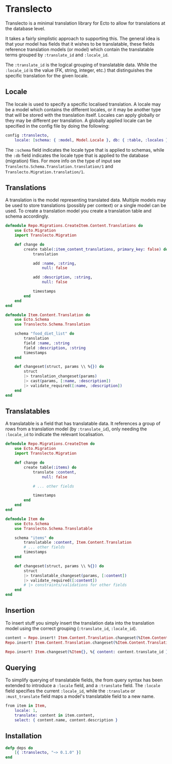 # Translecto

Translecto is a minimal translation library for Ecto to allow for translations at the database level.

It takes a fairly simplistic approach to supporting this. The general idea is that your model has fields that it wishes to be translatable, these fields reference translation models (or model) which contain the translatable terms grouped by `:translate_id` and `:locale_id`.

The `:translate_id` is the logical grouping of translatable data. While the `:locale_id` is the value (FK, string, integer, etc.) that distinguishes the specific translation for the given locale.

Locale
------

The locale is used to specify a specific localised translation. A locale may be a model which contains the different locales, or it may be another type that will be stored with the translation itself. Locales can apply globally or they may be different per translation. A globally applied locale can be specified in the config file by doing the following:

```elixir
config :translecto,
    locale: [schema: { :model, Model.Locale }, db: { :table, :locales }]
```

The `:schema` field indicates the locale type that is applied to schemas, while the `:db` field indicates the locale type that is applied to the database (migration) files. For more info on the type of input see `Translecto.Schema.Translation.translation/1` and `Translecto.Migration.translation/1`.

Translations
------------

A translation is the model representing translated data. Multiple models may be used to store translations (possibly per context) or a single model can be used. To create a translation model you create a translation table and schema accordingly.

```elixir
defmodule Repo.Migrations.CreateItem.Content.Translations do
    use Ecto.Migration
    import Translecto.Migration

    def change do
        create table(:item_content_translations, primary_key: false) do
            translation

            add :name, :string,
                null: false

            add :description, :string,
                null: false

            timestamps
        end
    end
end

defmodule Item.Content.Translation do
    use Ecto.Schema
    use Translecto.Schema.Translation

    schema "food_diet_list" do
        translation
        field :name, :string
        field :description, :string
        timestamps
    end

    def changeset(struct, params \\ %{}) do
        struct
        |> translation_changeset(params)
        |> cast(params, [:name, :description])
        |> validate_required([:name, :description])
    end
end
```

Translatables
-------------

A translatable is a field that has translatable data. It references a group of rows from a translation model (by `:translate_id`), only needing the `:locale_id` to indicate the relevant localisation.

```elixir
defmodule Repo.Migrations.CreateItem do
    use Ecto.Migration
    import Translecto.Migration

    def change do
        create table(:items) do
            translate :content,
                null: false

            # ... other fields

            timestamps
        end
    end
end

defmodule Item do
    use Ecto.Schema
    use Translecto.Schema.Translatable

    schema "items" do
        translatable :content, Item.Content.Translation
        # ... other fields
        timestamps
    end

    def changeset(struct, params \\ %{}) do
        struct
        |> translatable_changeset(params, [:content])
        |> validate_required([:content])
        # |> constraints/validations for other fields
    end
end
```

Insertion
---------

To insert stuff you simply insert the translation data into the translation model using the correct grouping (`:translate_id`, `:locale_id`).

```elixir
content = Repo.insert! Item.Content.Translation.changeset(%Item.Content.Translation{}, %{ locale_id: 1, name: "1_1_name", description: "1_1_desc" })
Repo.insert! Item.Content.Translation.changeset(%Item.Content.Translation{}, %{ translate_id: content.translate_id, locale_id: 2, name: "1_2_name", description: "1_2_desc" })

Repo.insert! Item.changeset(%Item{}, %{ content: content.translate_id })
```

Querying
--------

To simplify querying of translatable fields, the from query syntax has been extended to introduce a `:locale` field, and a `:translate` field. The `:locale` field specifies the current `:locale_id`, while the `:translate` or
`:must_translate` field maps a model's translatable field to a new name.

```elixir
from item in Item,
    locale: 1,
    translate: content in item.content,
    select: { content.name, content.description }
```

Installation
------------
```elixir
defp deps do
    [{ :translecto, "~> 0.1.0" }]
end
```
